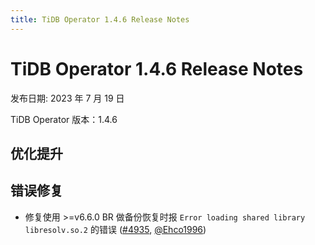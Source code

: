 ```yaml
---
title: TiDB Operator 1.4.6 Release Notes
---
```


# TiDB Operator 1.4.6 Release Notes

发布日期: 2023 年 7 月 19 日

TiDB Operator 版本：1.4.6

## 优化提升

## 错误修复

- 修复使用 >=v6.6.0 BR 做备份恢复时报 `Error loading shared library libresolv.so.2` 的错误 ([#4935](https://github.com/pingcap/tidb-operator/pull/4935), [@Ehco1996](https://github.com/Ehco1996))
